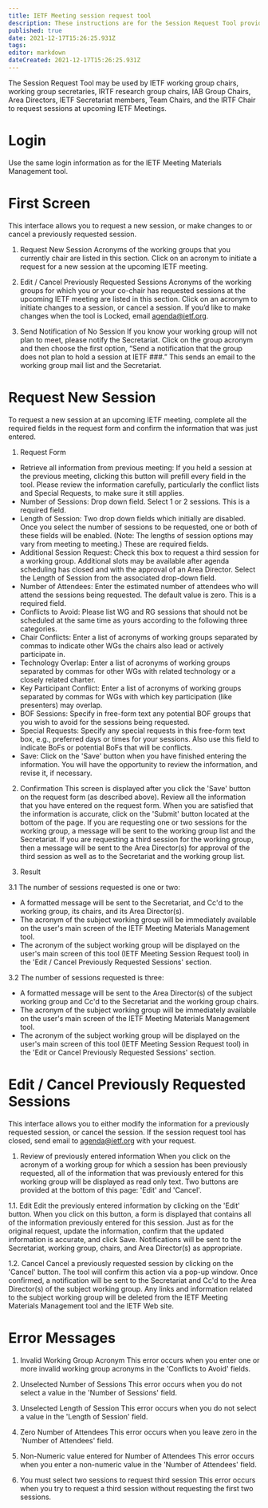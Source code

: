 ```yaml
---
title: IETF Meeting session request tool
description: These instructions are for the Session Request Tool provided on the IETF Datatracker.
published: true
date: 2021-12-17T15:26:25.931Z
tags: 
editor: markdown
dateCreated: 2021-12-17T15:26:25.931Z
---
```


The Session Request Tool may be used by IETF working group chairs, working group secretaries, IRTF research group chairs, IAB Group Chairs, Area Directors, IETF Secretariat members, Team Chairs, and the IRTF Chair to request sessions at upcoming IETF Meetings.

# Login
Use the same login information as for the IETF Meeting Materials Management tool.

# First Screen
This interface allows you to request a new session, or make changes to or cancel a previously requested session.

1. Request New Session
Acronyms of the working groups that you currently chair are listed in this section. Click on an acronym to initiate a request for a new session at the upcoming IETF meeting.

2. Edit / Cancel Previously Requested Sessions
Acronyms of the working groups for which you or your co-chair has requested sessions at the upcoming IETF meeting are listed in this section. Click on an acronym to initiate changes to a session, or cancel a session. If you’d like to make changes when the tool is Locked, email agenda@ietf.org.

3. Send Notification of No Session
If you know your working group will not plan to meet, please notify the Secretariat. Click on the group acronym and then choose the first option, “Send a notification that the group does not plan to hold a session at IETF ###.” This sends an email to the working group mail list and the Secretariat.

# Request New Session

To request a new session at an upcoming IETF meeting, complete all the required fields in the request form and confirm the information that was just entered.

1. Request Form
- Retrieve all information from previous meeting: If you held a session at the previous meeting, clicking this button will prefill every field in the tool. Please review the information carefully, particularly the conflict lists and Special Requests, to make sure it still applies.
- Number of Sessions: Drop down field. Select 1 or 2 sessions. This is a required field. 
- Length of Session: Two drop down fields which initially are disabled. Once you select the number of sessions to be requested, one or both of these fields will be enabled. (Note: The lengths of session options may vary from meeting to meeting.) These are required fields. 
- Additional Session Request: Check this box to request a third session for a working group. Additional slots may be available after agenda scheduling has closed and with the approval of an Area Director. Select the Length of Session from the associated drop-down field. 
- Number of Attendees: Enter the estimated number of attendees who will attend the sessions being requested. The default value is zero. This is a required field. 
- Conflicts to Avoid: Please list WG and RG sessions that should not be scheduled at the same time as yours according to the following three categories.
- Chair Conflicts: Enter a list of acronyms of working groups separated by commas to indicate other WGs the chairs also lead or actively participate in.
- Technology Overlap: Enter a list of acronyms of working groups separated by commas for other WGs with related technology or a closely related charter.
- Key Participant Conflict: Enter a list of acronyms of working groups separated by commas for WGs with which key participation (like presenters) may overlap. 
- BOF Sessions: Specify in free-form text any potential BOF groups that you wish to avoid for the sessions being requested. 
- Special Requests: Specify any special requests in this free-form text box, e.g., preferred days or times for your sessions. Also use this field to indicate BoFs or potential BoFs that will be conflicts.
- Save: Click on the 'Save' button when you have finished entering the information. You will have the opportunity to review the information, and revise it, if necessary. 

2. Confirmation
This screen is displayed after you click the 'Save' button on the request form (as described above). Review all the information that you have entered on the request form. When you are satisfied that the information is accurate, click on the 'Submit' button located at the bottom of the page. If you are requesting one or two sessions for the working group, a message will be sent to the working group list and the Secretariat. If you are requesting a third session for the working group, then a message will be sent to the Area Director(s) for approval of the third session as well as to the Secretariat and the working group list.

3. Result

3.1 The number of sessions requested is one or two:
- A formatted message will be sent to the Secretariat, and Cc'd to the working group, its chairs, and its Area Director(s).
- The acronym of the subject working group will be immediately available on the user's main screen of the IETF Meeting Materials Management tool.
- The acronym of the subject working group will be displayed on the user's main screen of this tool (IETF Meeting Session Request tool) in the 'Edit / Cancel Previously Requested Sessions' section.

3.2 The number of sessions requested is three:
- A formatted message will be sent to the Area Director(s) of the subject working group and Cc'd to the Secretariat and the working group chairs.
- The acronym of the subject working group will be immediately available on the user's main screen of the IETF Meeting Materials Management tool.
- The acronym of the subject working group will be displayed on the user's main screen of this tool (IETF Meeting Session Request tool) in the 'Edit or Cancel Previously Requested Sessions' section.

# Edit / Cancel Previously Requested Sessions

This interface allows you to either modify the information for a previously requested session, or cancel the session.  If the session request tool has closed, send email to agenda@ietf.org with your request.

1. Review of previously entered information
When you click on the acronym of a working group for which a session has been previously requested, all of the information that was previously entered for this working group will be displayed as read only text. Two buttons are provided at the bottom of this page: 'Edit' and 'Cancel'.

1.1. Edit
Edit the previously entered information by clicking on the 'Edit' button. When you click on this button, a form is displayed that contains all of the information previously entered for this session. Just as for the original request, update the information, confirm that the updated information is accurate, and click Save. Notifications will be sent to the Secretariat, working group, chairs, and Area Director(s) as appropriate.

1.2. Cancel
Cancel a previously requested session by clicking on the 'Cancel' button. The tool will confirm this action via a pop-up window. Once confirmed, a notification will be sent to the Secretariat and Cc'd to the Area Director(s) of the subject working group. Any links and information related to the subject working group will be deleted from the IETF Meeting Materials Management tool and the IETF Web site.

# Error Messages

1. Invalid Working Group Acronym
This error occurs when you enter one or more invalid working group acronyms in the 'Conflicts to Avoid' fields. 

2. Unselected Number of Sessions
This error occurs when you do not select a value in the 'Number of Sessions' field.

3. Unselected Length of Session
This error occurs when you do not select a value in the 'Length of Session' field.

4. Zero Number of Attendees
This error occurs when you leave zero in the 'Number of Attendees' field.

5. Non-Numeric value entered for Number of Attendees
This error occurs when you enter a non-numeric value in the 'Number of Attendees' field.

6. You must select two sessions to request third session
This error occurs when you try to request a third session without requesting the first two sessions.